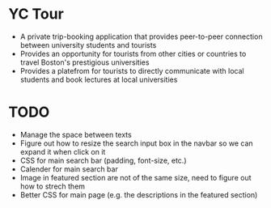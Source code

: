 YC Tour
=======

* A private trip-booking application that provides peer-to-peer connection between university students and tourists 
* Provides an opportunity for tourists from other cities or countries to travel Boston's prestigious universities
* Provides a platefrom for tourists to directly communicate with local students and book lectures at local universities
 

TODO
====

* Manage the space between texts
* Figure out how to resize the search input box in the navbar so we can expand it when click on it
* CSS for main search bar (padding, font-size, etc.)
* Calender for main search bar
* Image in featured section are not of the same size, need to figure out how to strech them
* Better CSS for main page (e.g. the descriptions in the featured section)

